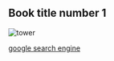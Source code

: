 ## Book title number 1

![tower](https://images.unsplash.com/photo-1597393656521-1a522bf8da82?ixlib=rb-4.0.3&ixid=MnwxMjA3fDB8MHxwaG90by1wYWdlfHx8fGVufDB8fHx8&auto=format&fit=crop&w=2768&q=80)

[google search engine](http://google.com)


